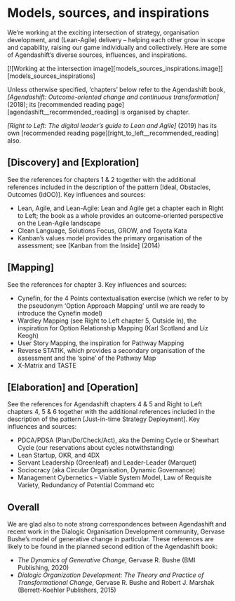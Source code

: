 # Models, sources, and inspirations


We’re working at the exciting intersection of strategy, organisation development, and (Lean-Agile) delivery – helping each other grow in scope and capability, raising our game individually and collectively. Here are some of Agendashift’s diverse sources, influences, and inspirations.

[![Working at the intersection image][models_sources_inspirations.image]][models_sources_inspirations]

Unless otherwise specified, ‘chapters’ below refer to the Agendashift book, *[Agendashift: Outcome-oriented change and continuous transformation]* (2018); its [recommended reading page][agendashift__recommended_reading] is organised by chapter.

*[Right to Left: The digital leader’s guide to Lean and Agile]* (2019) has its own [recommended reading page][right_to_left__recommended_reading]  also.

## [Discovery] and [Exploration]

See the references for chapters 1 & 2 together with the additional references included in the description of the pattern [Ideal, Obstacles, Outcomes (IdOO)]. Key influences and sources:

  * Lean, Agile, and Lean-Agile: Lean and Agile get a chapter each in Right to Left; the book as a whole provides an outcome-oriented perspective on the Lean-Agile landscape
  * Clean Language, Solutions Focus, GROW, and Toyota Kata
  * Kanban’s values model provides the primary organisation of the assessment; see [Kanban from the Inside] (2014)

## [Mapping]

See the references for chapter 3. Key influences and sources:

  * Cynefin, for the 4 Points contextualisation exercise (which we refer to by the pseudonym ‘Option Approach Mapping’ until we are ready to introduce the Cynefin model)
  * Wardley Mapping (see Right to Left chapter 5, Outside In), the inspiration for Option Relationship Mapping (Karl Scotland and Liz Keogh)
  * User Story Mapping, the inspiration for Pathway Mapping
  * Reverse STATIK, which provides a secondary organisation of the assessment and the ‘spine’ of the Pathway Map
  * X-Matrix and TASTE

## [Elaboration] and [Operation]

See the references for Agendashift chapters 4 & 5 and Right to Left chapters 4, 5 & 6 together with the additional references included in the description of the pattern [Just-in-time Strategy Deployment]. Key influences and sources:

  * PDCA/PDSA (Plan/Do/Check/Act), aka the Deming Cycle or Shewhart Cycle (our reservations about cycles notwithstanding)
  * Lean Startup, OKR, and 4DX
  * Servant Leadership (Greenleaf) and Leader-Leader (Marquet)
  * Sociocracy (aka Circular Organisation, Dynamic Governance)
  * Management Cybernetics – Viable System Model, Law of Requisite Variety, Redundancy of Potential Command etc

## Overall

We are glad also to note strong correspondences between Agendashift and recent work in the Dialogic Organisation Development community, Gervase Bushe’s model of generative change in particular. These references are likely to be found in the planned second edition of the Agendashift book:

  * *The Dynamics of Generative Change*, Gervase R. Bushe (BMI Publishing, 2020)
  * *Dialogic Organization Development: The Theory and Practice of Transformational Change*, Gervase R. Bushe and Robert J. Marshak (Berrett-Koehler Publishers, 2015)

